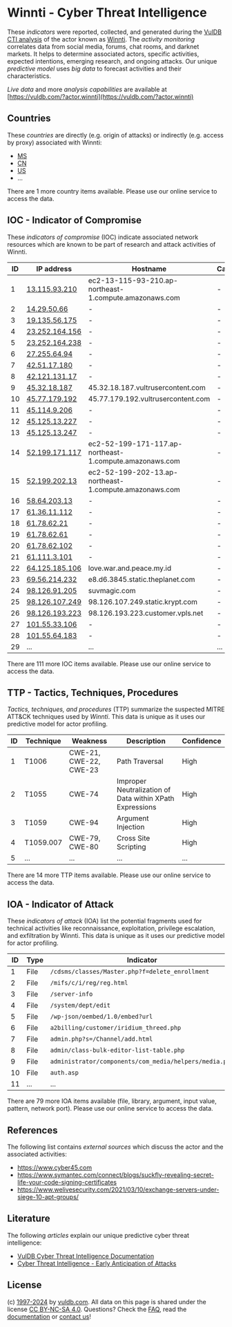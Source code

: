# Winnti - Cyber Threat Intelligence

These _indicators_ were reported, collected, and generated during the [VulDB CTI analysis](https://vuldb.com/?kb.cti) of the actor known as [Winnti](https://vuldb.com/?actor.winnti). The _activity monitoring_ correlates data from social media, forums, chat rooms, and darknet markets. It helps to determine associated actors, specific activities, expected intentions, emerging research, and ongoing attacks. Our unique _predictive model_ uses _big data_ to forecast activities and their characteristics.

_Live data_ and more _analysis capabilities_ are available at [https://vuldb.com/?actor.winnti](https://vuldb.com/?actor.winnti)

## Countries

These _countries_ are directly (e.g. origin of attacks) or indirectly (e.g. access by proxy) associated with Winnti:

* [MS](https://vuldb.com/?country.ms)
* [CN](https://vuldb.com/?country.cn)
* [US](https://vuldb.com/?country.us)
* ...

There are 1 more country items available. Please use our online service to access the data.

## IOC - Indicator of Compromise

These _indicators of compromise_ (IOC) indicate associated network resources which are known to be part of research and attack activities of Winnti.

ID | IP address | Hostname | Campaign | Confidence
-- | ---------- | -------- | -------- | ----------
1 | [13.115.93.210](https://vuldb.com/?ip.13.115.93.210) | ec2-13-115-93-210.ap-northeast-1.compute.amazonaws.com | - | Medium
2 | [14.29.50.66](https://vuldb.com/?ip.14.29.50.66) | - | - | High
3 | [19.135.56.175](https://vuldb.com/?ip.19.135.56.175) | - | - | High
4 | [23.252.164.156](https://vuldb.com/?ip.23.252.164.156) | - | - | High
5 | [23.252.164.238](https://vuldb.com/?ip.23.252.164.238) | - | - | High
6 | [27.255.64.94](https://vuldb.com/?ip.27.255.64.94) | - | - | High
7 | [42.51.17.180](https://vuldb.com/?ip.42.51.17.180) | - | - | High
8 | [42.121.131.17](https://vuldb.com/?ip.42.121.131.17) | - | - | High
9 | [45.32.18.187](https://vuldb.com/?ip.45.32.18.187) | 45.32.18.187.vultrusercontent.com | - | Medium
10 | [45.77.179.192](https://vuldb.com/?ip.45.77.179.192) | 45.77.179.192.vultrusercontent.com | - | Medium
11 | [45.114.9.206](https://vuldb.com/?ip.45.114.9.206) | - | - | High
12 | [45.125.13.227](https://vuldb.com/?ip.45.125.13.227) | - | - | High
13 | [45.125.13.247](https://vuldb.com/?ip.45.125.13.247) | - | - | High
14 | [52.199.171.117](https://vuldb.com/?ip.52.199.171.117) | ec2-52-199-171-117.ap-northeast-1.compute.amazonaws.com | - | Medium
15 | [52.199.202.13](https://vuldb.com/?ip.52.199.202.13) | ec2-52-199-202-13.ap-northeast-1.compute.amazonaws.com | - | Medium
16 | [58.64.203.13](https://vuldb.com/?ip.58.64.203.13) | - | - | High
17 | [61.36.11.112](https://vuldb.com/?ip.61.36.11.112) | - | - | High
18 | [61.78.62.21](https://vuldb.com/?ip.61.78.62.21) | - | - | High
19 | [61.78.62.61](https://vuldb.com/?ip.61.78.62.61) | - | - | High
20 | [61.78.62.102](https://vuldb.com/?ip.61.78.62.102) | - | - | High
21 | [61.111.3.101](https://vuldb.com/?ip.61.111.3.101) | - | - | High
22 | [64.125.185.106](https://vuldb.com/?ip.64.125.185.106) | love.war.and.peace.my.id | - | High
23 | [69.56.214.232](https://vuldb.com/?ip.69.56.214.232) | e8.d6.3845.static.theplanet.com | - | High
24 | [98.126.91.205](https://vuldb.com/?ip.98.126.91.205) | suvmagic.com | - | High
25 | [98.126.107.249](https://vuldb.com/?ip.98.126.107.249) | 98.126.107.249.static.krypt.com | - | High
26 | [98.126.193.223](https://vuldb.com/?ip.98.126.193.223) | 98.126.193.223.customer.vpls.net | - | High
27 | [101.55.33.106](https://vuldb.com/?ip.101.55.33.106) | - | - | High
28 | [101.55.64.183](https://vuldb.com/?ip.101.55.64.183) | - | - | High
29 | ... | ... | ... | ...

There are 111 more IOC items available. Please use our online service to access the data.

## TTP - Tactics, Techniques, Procedures

_Tactics, techniques, and procedures_ (TTP) summarize the suspected MITRE ATT&CK techniques used by _Winnti_. This data is unique as it uses our predictive model for actor profiling.

ID | Technique | Weakness | Description | Confidence
-- | --------- | -------- | ----------- | ----------
1 | T1006 | CWE-21, CWE-22, CWE-23 | Path Traversal | High
2 | T1055 | CWE-74 | Improper Neutralization of Data within XPath Expressions | High
3 | T1059 | CWE-94 | Argument Injection | High
4 | T1059.007 | CWE-79, CWE-80 | Cross Site Scripting | High
5 | ... | ... | ... | ...

There are 14 more TTP items available. Please use our online service to access the data.

## IOA - Indicator of Attack

These _indicators of attack_ (IOA) list the potential fragments used for technical activities like reconnaissance, exploitation, privilege escalation, and exfiltration by Winnti. This data is unique as it uses our predictive model for actor profiling.

ID | Type | Indicator | Confidence
-- | ---- | --------- | ----------
1 | File | `/cdsms/classes/Master.php?f=delete_enrollment` | High
2 | File | `/mifs/c/i/reg/reg.html` | High
3 | File | `/server-info` | Medium
4 | File | `/system/dept/edit` | High
5 | File | `/wp-json/oembed/1.0/embed?url` | High
6 | File | `a2billing/customer/iridium_threed.php` | High
7 | File | `admin.php?s=/Channel/add.html` | High
8 | File | `admin/class-bulk-editor-list-table.php` | High
9 | File | `administrator/components/com_media/helpers/media.php` | High
10 | File | `auth.asp` | Medium
11 | ... | ... | ...

There are 79 more IOA items available (file, library, argument, input value, pattern, network port). Please use our online service to access the data.

## References

The following list contains _external sources_ which discuss the actor and the associated activities:

* https://www.cyber45.com
* https://www.symantec.com/connect/blogs/suckfly-revealing-secret-life-your-code-signing-certificates
* https://www.welivesecurity.com/2021/03/10/exchange-servers-under-siege-10-apt-groups/

## Literature

The following _articles_ explain our unique predictive cyber threat intelligence:

* [VulDB Cyber Threat Intelligence Documentation](https://vuldb.com/?kb.cti)
* [Cyber Threat Intelligence - Early Anticipation of Attacks](https://www.scip.ch/en/?labs.20201022)

## License

(c) [1997-2024](https://vuldb.com/?kb.changelog) by [vuldb.com](https://vuldb.com/?kb.about). All data on this page is shared under the license [CC BY-NC-SA 4.0](https://creativecommons.org/licenses/by-nc-sa/4.0/). Questions? Check the [FAQ](https://vuldb.com/?kb.faq), read the [documentation](https://vuldb.com/?kb) or [contact us](https://vuldb.com/?contact)!
